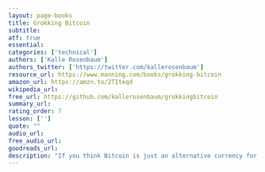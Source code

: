 ```yaml
---
layout: page-books
title: Grokking Bitcoin
subtitle: 
atf: true
essential: 
categories: ['technical']
authors: ['Kalle Rosenbaum']
authors_twitter: ['https://twitter.com/kallerosenbaum']
resource_url: https://www.manning.com/books/grokking-bitcoin
amazon_url: https://amzn.to/2TIteqd
wikipedia_url: 
free_url: https://github.com/kallerosenbaum/grokkingbitcoin
summary_url: 
rating_order: 7
lesson: ['']
quote: ""
audio_url: 
free_audio_url: 
goodreads_url: 
description: "If you think Bitcoin is just an alternative currency for geeks, it's time to think again. Grokking Bitcoin opens up this powerful distributed ledger system, exploring the technology that enables applications both for Bitcoin-based financial transactions and using the blockchain for registering physical property ownership. With this fully illustrated, easy-to-read guide, you'll finally understand how Bitcoin works, how you can use it, and why you can trust the blockchain."
---
```

